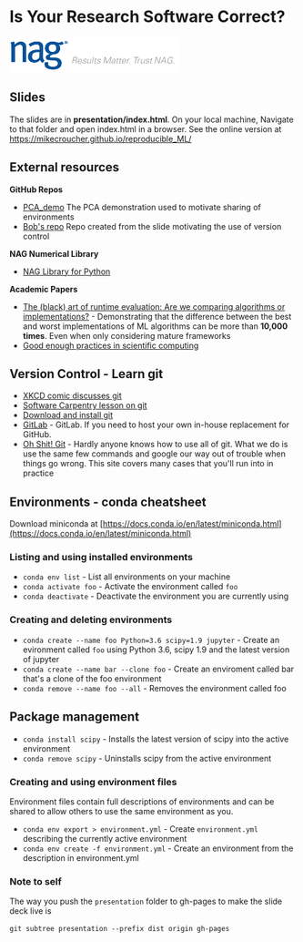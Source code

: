 # Is Your Research Software Correct?

![NAG Logo](./nag_logo.png)

## Slides

The slides are in **presentation/index.html**. On your local machine, Navigate to that folder and open index.html in a browser.  See the online version at https://mikecroucher.github.io/reproducible_ML/

## External resources

**GitHub Repos**

* [PCA_demo](https://github.com/mikecroucher/pca_demo) The PCA demonstration used to motivate sharing of environments
* [Bob's repo](https://github.com/mikecroucher/Bobs_code) Repo created from the slide motivating the use of version control

**NAG Numerical Library**

* [NAG Library for Python](https://www.nag.co.uk/nag-library-python)

**Academic Papers**

* [The (black) art of runtime evaluation: Are we comparing algorithms or implementations?](https://link.springer.com/article/10.1007/s10115-016-1004-2) - Demonstrating that the difference between the best and worst implementations of ML algorithms can be more than **10,000 times**. Even when only considering mature frameworks
* [Good enough practices in scientific computing](https://journals.plos.org/ploscompbiol/article?id=10.1371/journal.pcbi.1005510)

## Version Control - Learn git

* [XKCD comic discusses git](https://explainxkcd.com/wiki/index.php/1597:_Git)
* [Software Carpentry lesson on git](http://swcarpentry.github.io/git-novice/)
* [Download and install git](https://git-scm.com/)
* [GitLab](https://about.gitlab.com/) - GitLab. If you need to host your own in-house replacement for GitHub.
* [Oh Shit! Git](https://ohshitgit.com/) - Hardly anyone knows how to use all of git.  What we do is use the same few commands and google our way out of trouble when things go wrong.  This site covers many cases that you'll run into in practice

## Environments - conda cheatsheet

Download miniconda at [https://docs.conda.io/en/latest/miniconda.html](https://docs.conda.io/en/latest/miniconda.html)

### Listing and using installed environments

* `conda env list` - List all environments on your machine
* `conda activate foo` - Activate the environment called `foo`
* `conda deactivate` - Deactivate the environment you are currently using

### Creating and deleting environments

* `conda create --name foo Python=3.6 scipy=1.9 jupyter` - Create an evironment called `foo` using Python 3.6, scipy 1.9 and the latest version of jupyter 
* `conda create --name bar --clone foo` - Create an enviroment called bar that's a clone of the foo environment
* `conda remove --name foo --all` - Removes the environment called foo

## Package management

* `conda install scipy` - Installs the latest version of scipy into the active environment
* `conda remove scipy` - Uninstalls scipy from the active environment

### Creating and using environment files

Environment files contain full descriptions of environments and can be shared to allow others to use the same environment as you.

* `conda env export > environment.yml` - Create `environment.yml` describing the currently active environment
* `conda env create -f environment.yml` - Create an environment from the description in environment.yml

### Note to self

The way you push the `presentation` folder to gh-pages to make the slide deck live is
```
git subtree presentation --prefix dist origin gh-pages
```
